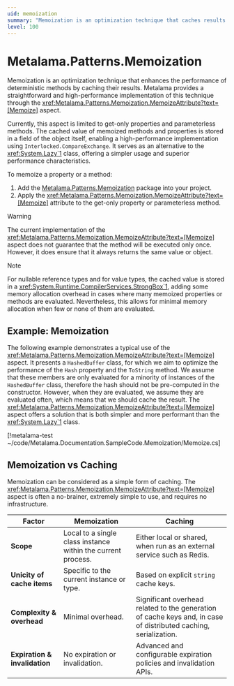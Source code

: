 ```yaml
---
uid: memoization
summary: "Memoization is an optimization technique that caches results of deterministic methods to enhance performance. The technique is implemented through the Memoize aspect in Metalama, offering a simple and high-performance solution compared to the System.Lazy class."
level: 100
---
```


# Metalama.Patterns.Memoization

Memoization is an optimization technique that enhances the performance of deterministic methods by caching their results. Metalama provides a straightforward and high-performance implementation of this technique through the <xref:Metalama.Patterns.Memoization.MemoizeAttribute?text=[Memoize]> aspect.

Currently, this aspect is limited to get-only properties and parameterless methods. The cached value of memoized methods and properties is stored in a field of the object itself, enabling a high-performance implementation using `Interlocked.CompareExchange`. It serves as an alternative to the <xref:System.Lazy`1> class, offering a simpler usage and superior performance characteristics.

To memoize a property or a method:

1. Add the [Metalama.Patterns.Memoization](https://www.nuget.org/packages/Metalama.Patterns.Memoization/) package into your project.
2. Apply the <xref:Metalama.Patterns.Memoization.MemoizeAttribute?text=[Memoize]> attribute to the get-only property or parameterless method.


> [!WARNING]
> The current implementation of the <xref:Metalama.Patterns.Memoization.MemoizeAttribute?text=[Memoize]> aspect does not guarantee that the method will be executed only once. However, it does ensure that it always returns the same value or object.

> [!NOTE]
> For nullable reference types and for value types, the cached value is stored in a <xref:System.Runtime.CompilerServices.StrongBox`1>, adding some memory allocation overhead in cases where many memoized properties or methods are evaluated. Nevertheless, this allows for minimal memory allocation when few or none of them are evaluated.

## Example: Memoization

The following example demonstrates a typical use of the <xref:Metalama.Patterns.Memoization.MemoizeAttribute?text=[Memoize]> aspect. It presents a `HashedBuffer` class, for which we aim to optimize the performance of the `Hash` property and the `ToString` method. We assume that these members are only evaluated for a minority of instances of the `HashedBuffer` class, therefore the hash should not be pre-computed in the constructor. However, when they are evaluated, we assume they are evaluated often, which means that we should cache the result. The <xref:Metalama.Patterns.Memoization.MemoizeAttribute?text=[Memoize]> aspect offers a solution that is both simpler and more performant than the <xref:System.Lazy`1> class.

[!metalama-test ~/code/Metalama.Documentation.SampleCode.Memoization/Memoize.cs]


## Memoization vs Caching

Memoization can be considered as a simple form of caching. The <xref:Metalama.Patterns.Memoization.MemoizeAttribute?text=[Memoize]> aspect is often a no-brainer, extremely simple to use, and requires no infrastructure.


| Factor                     | Memoization                               | Caching                                |
|----------------------------|-------------------------------------------|----------------------------------------|
| **Scope**                  | Local to a single class instance within the current process.  | Either local or shared, when run as an external service such as Redis. |
| **Unicity of cache items** | Specific to the current instance or type. | Based on explicit `string` cache keys. |
| **Complexity & overhead**  | Minimal overhead.                         | Significant overhead related to the generation of cache keys and, in case of distributed caching, serialization.  |
| **Expiration & invalidation** | No expiration or invalidation.      | Advanced and configurable expiration policies and invalidation APIs.  |

